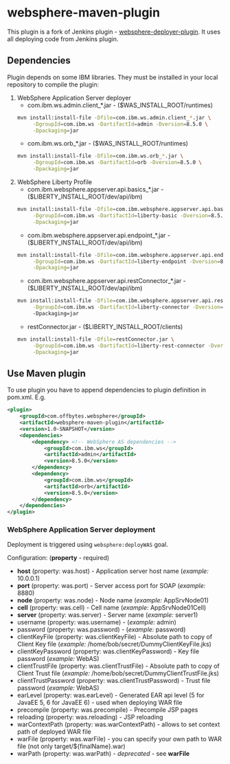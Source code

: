 # websphere-maven-plugin

This plugin is a fork of Jenkins plugin - [websphere-deployer-plugin](https://github.com/jenkinsci/websphere-deployer-plugin).
It uses all deploying code from Jenkins plugin.

## Dependencies

Plugin depends on some IBM libraries. They must be installed in your local repository to compile the plugin:

1. WebSphere Application Server deployer
    * com.ibm.ws.admin.client\_\*.jar - ($WAS\_INSTALL\_ROOT/runtimes)
    ```bash 
    mvn install:install-file -Dfile=com.ibm.ws.admin.client_*.jar \
         -DgroupId=com.ibm.ws -DartifactId=admin -Dversion=8.5.0 \
         -Dpackaging=jar
    ```
    * com.ibm.ws.orb\_\*.jar - ($WAS\_INSTALL\_ROOT/runtimes)
    ```bash 
    mvn install:install-file -Dfile=com.ibm.ws.orb_*.jar \
         -DgroupId=com.ibm.ws -DartifactId=orb -Dversion=8.5.0 \
         -Dpackaging=jar
    ```
1. WebSphere Liberty Profile
    * com.ibm.websphere.appserver.api.basics\_\*.jar - ($LIBERTY\_INSTALL\_ROOT/dev/api/ibm)
    ```bash 
    mvn install:install-file -Dfile=com.ibm.websphere.appserver.api.basics_*.jar \
         -DgroupId=com.ibm.ws -DartifactId=liberty-basic -Dversion=8.5.5 \
         -Dpackaging=jar
    ```
    * com.ibm.websphere.appserver.api.endpoint\_\*.jar - ($LIBERTY\_INSTALL\_ROOT/dev/api/ibm)
    ```bash 
    mvn install:install-file -Dfile=com.ibm.websphere.appserver.api.endpoint_*.jar \
         -DgroupId=com.ibm.ws -DartifactId=liberty-endpoint -Dversion=8.5.5 \
         -Dpackaging=jar
    ```
    * com.ibm.websphere.appserver.api.restConnector\_\*.jar - ($LIBERTY\_INSTALL\_ROOT/dev/api/ibm)
    ```bash 
    mvn install:install-file -Dfile=com.ibm.websphere.appserver.api.restConnector_*.jar \
         -DgroupId=com.ibm.ws -DartifactId=liberty-connector -Dversion=8.5.5 \ 
         -Dpackaging=jar
    ```
    * restConnector.jar - ($LIBERTY\_INSTALL\_ROOT/clients)
    ```bash 
    mvn install:install-file -Dfile=restConnector.jar \
         -DgroupId=com.ibm.ws -DartifactId=liberty-rest-connector -Dversion=8.5.5 \
         -Dpackaging=jar
    ```

## Use Maven plugin

To use plugin you have to append dependencies to plugin definition in pom.xml. E.g.

```XML
<plugin>
    <groupId>com.offbytes.websphere</groupId>
    <artifactId>websphere-maven-plugin</artifactId>
    <version>1.0-SNAPSHOT</version>
    <dependencies>
        <dependency> <!-- WebSphere AS dependencies -->
            <groupId>com.ibm.ws</groupId>
            <artifactId>admin</artifactId>
            <version>8.5.0</version>
        </dependency>
        <dependency>
            <groupId>com.ibm.ws</groupId>
            <artifactId>orb</artifactId>
            <version>8.5.0</version>
        </dependency>
    </dependencies>
</plugin>
```

### WebSphere Application Server deployment

Deployment is triggered using `websphere:deployWAS` goal.

Configuration: (__property__ - required)

* __host__ (property: was.host) - Application server host name (_example:_ 10.0.0.1)
* __port__ (property: was.port) - Server access port for SOAP (_example:_ 8880)
* __node__ (property: was.node) - Node name (_example:_ AppSrvNode01)
* __cell__ (property: was.cell) - Cell name (_example:_ AppSrvNode01Cell)
* __server__ (property: was.server) - Server name (_example:_ server1)
* username (property: was.username) - (_example:_ admin)
* password (property: was.password) - (_example:_ password)
* clientKeyFile (property: was.clientKeyFile) - Absolute path to copy of Client Key file (_example:_ /home/bob/secret/DummyClientKeyFile.jks)
* clientKeyPassword (property: was.clientKeyPassword) - Key file password (_example:_ WebAS)
* clientTrustFile (property: was.clientTrustFile) - Absolute path to copy of Client Trust file (_example:_ /home/bob/secret/DummyClientTrustFile.jks)
* clientTrustPassword (property: was.clientTrustPassword) - Trust file password (_example:_ WebAS)
* earLevel (property: was.earLevel) - Generated EAR api level (5 for JavaEE 5, 6 for JavaEE 6) - used when deploying WAR file
* precompile (property: was.precompile) - Precompile JSP pages
* reloading (property: was.reloading) - JSP reloading
* warContextPath (property: was.warContextPath) - allows to set context path of deployed WAR file
* warFile (property: was.warFile) - you can specify your own path to WAR file (not only target/${finalName}.war)
* warPath (property: was.warPath) - *deprecated* - see **warFile**

